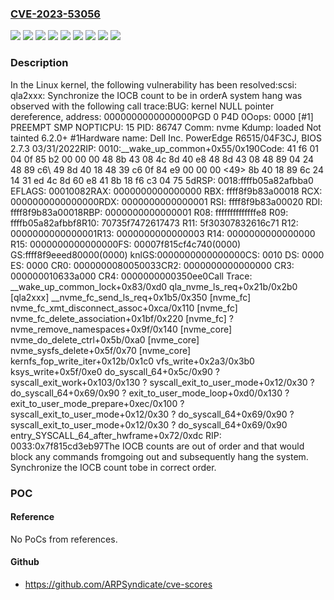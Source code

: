 ### [CVE-2023-53056](https://cve.mitre.org/cgi-bin/cvename.cgi?name=CVE-2023-53056)
![](https://img.shields.io/static/v1?label=Product&message=Linux&color=blue)
![](https://img.shields.io/static/v1?label=Version&message=5.15.99%20&color=brightgreen)
![](https://img.shields.io/static/v1?label=Version&message=5f63a163ed2f12c34dd4ae9b2757962ec7bb86e5%20&color=brightgreen)
![](https://img.shields.io/static/v1?label=Version&message=6.1.16%20&color=brightgreen)
![](https://img.shields.io/static/v1?label=Version&message=6.2.3%20&color=brightgreen)
![](https://img.shields.io/static/v1?label=Version&message=6626b7494a01561fe5151fa6976875014a343a14%20&color=brightgreen)
![](https://img.shields.io/static/v1?label=Version&message=d58b45bbbea8f9516b66e0b494701c369adb0ae8%20&color=brightgreen)
![](https://img.shields.io/static/v1?label=Version&message=f2dde125ae9849b84f46a98abd98f655148821ab%20&color=brightgreen)
![](https://img.shields.io/static/v1?label=Vulnerability&message=n%2Fa&color=blue)

### Description

In the Linux kernel, the following vulnerability has been resolved:scsi: qla2xxx: Synchronize the IOCB count to be in orderA system hang was observed with the following call trace:BUG: kernel NULL pointer dereference, address: 0000000000000000PGD 0 P4D 0Oops: 0000 [#1] PREEMPT SMP NOPTICPU: 15 PID: 86747 Comm: nvme Kdump: loaded Not tainted 6.2.0+ #1Hardware name: Dell Inc. PowerEdge R6515/04F3CJ, BIOS 2.7.3 03/31/2022RIP: 0010:__wake_up_common+0x55/0x190Code: 41 f6 01 04 0f 85 b2 00 00 00 48 8b 43 08 4c 8d      40 e8 48 8d 43 08 48 89 04 24 48 89 c6\      49 8d 40 18 48 39 c6 0f 84 e9 00 00 00 <49> 8b 40 18 89 6c 24 14 31      ed 4c 8d 60 e8 41 8b 18 f6 c3 04 75 5dRSP: 0018:ffffb05a82afbba0 EFLAGS: 00010082RAX: 0000000000000000 RBX: ffff8f9b83a00018 RCX: 0000000000000000RDX: 0000000000000001 RSI: ffff8f9b83a00020 RDI: ffff8f9b83a00018RBP: 0000000000000001 R08: ffffffffffffffe8 R09: ffffb05a82afbbf8R10: 70735f7472617473 R11: 5f30307832616c71 R12: 0000000000000001R13: 0000000000000003 R14: 0000000000000000 R15: 0000000000000000FS:  00007f815cf4c740(0000) GS:ffff8f9eeed80000(0000)	knlGS:0000000000000000CS:  0010 DS: 0000 ES: 0000 CR0: 0000000080050033CR2: 0000000000000000 CR3: 000000010633a000 CR4: 0000000000350ee0Call Trace:    <TASK>    __wake_up_common_lock+0x83/0xd0    qla_nvme_ls_req+0x21b/0x2b0 [qla2xxx]    __nvme_fc_send_ls_req+0x1b5/0x350 [nvme_fc]    nvme_fc_xmt_disconnect_assoc+0xca/0x110 [nvme_fc]    nvme_fc_delete_association+0x1bf/0x220 [nvme_fc]    ? nvme_remove_namespaces+0x9f/0x140 [nvme_core]    nvme_do_delete_ctrl+0x5b/0xa0 [nvme_core]    nvme_sysfs_delete+0x5f/0x70 [nvme_core]    kernfs_fop_write_iter+0x12b/0x1c0    vfs_write+0x2a3/0x3b0    ksys_write+0x5f/0xe0    do_syscall_64+0x5c/0x90    ? syscall_exit_work+0x103/0x130    ? syscall_exit_to_user_mode+0x12/0x30    ? do_syscall_64+0x69/0x90    ? exit_to_user_mode_loop+0xd0/0x130    ? exit_to_user_mode_prepare+0xec/0x100    ? syscall_exit_to_user_mode+0x12/0x30    ? do_syscall_64+0x69/0x90    ? syscall_exit_to_user_mode+0x12/0x30    ? do_syscall_64+0x69/0x90    entry_SYSCALL_64_after_hwframe+0x72/0xdc    RIP: 0033:0x7f815cd3eb97The IOCB counts are out of order and that would block any commands fromgoing out and subsequently hang the system. Synchronize the IOCB count tobe in correct order.

### POC

#### Reference
No PoCs from references.

#### Github
- https://github.com/ARPSyndicate/cve-scores

